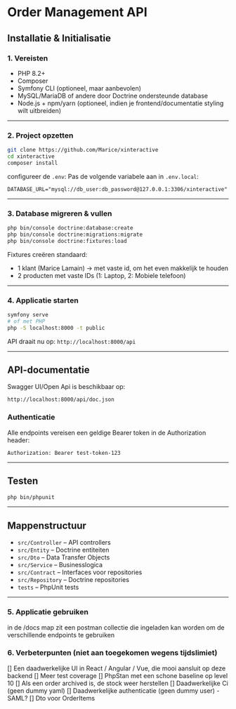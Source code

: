 # Order Management API

## Installatie & Initialisatie

### 1. Vereisten

- PHP 8.2+
- Composer
- Symfony CLI (optioneel, maar aanbevolen)
- MySQL/MariaDB of andere door Doctrine ondersteunde database
- Node.js + npm/yarn (optioneel, indien je frontend/documentatie styling wilt uitbreiden)

---

### 2. Project opzetten

```bash
git clone https://github.com/Marice/xinteractive
cd xinteractive
composer install
```

configureer de `.env`:
Pas de volgende variabele aan in `.env.local`:

```
DATABASE_URL="mysql://db_user:db_password@127.0.0.1:3306/xinteractive"
```

---

### 3. Database migreren & vullen

```bash
php bin/console doctrine:database:create
php bin/console doctrine:migrations:migrate
php bin/console doctrine:fixtures:load
```

Fixtures creëren standaard:

- 1 klant (Marice Lamain) -> met vaste id, om het even makkelijk te houden
- 2 producten met vaste IDs (1: Laptop, 2: Mobiele telefoon)

---

### 4. Applicatie starten

```bash
symfony serve
# of met PHP
php -S localhost:8000 -t public
```

API draait nu op: `http://localhost:8000/api`

---

## API-documentatie

Swagger UI/Open Api is beschikbaar op:

```
http://localhost:8000/api/doc.json
```

### Authenticatie

Alle endpoints vereisen een geldige Bearer token in de Authorization header:

```
Authorization: Bearer test-token-123
```

---

## Testen

```bash
php bin/phpunit
```

---


## Mappenstructuur

- `src/Controller` – API controllers
- `src/Entity` – Doctrine entiteiten
- `src/Dto` – Data Transfer Objects
- `src/Service` – Businesslogica
- `src/Contract` – Interfaces voor repositories
- `src/Repository` – Doctrine repositories
- `tests` – PhpUnit tests

---

### 5. Applicatie gebruiken
in de /docs map zit een postman collectie die ingeladen kan worden om de verschillende endpoints te gebruiken 

### 6. Verbeterpunten (niet aan toegekomen wegens tijdslimiet)
[] Een daadwerkelijke UI in React / Angular / Vue, die mooi aansluit op deze backend
[] Meer test coverage
[] PhpStan met een schone baseline op level 10
[] Als een order archived is, de stock weer herstellen
[] Daadwerkelijke Ci (geen dummy yaml)
[] Daadwerkelijke authenticatie (geen dummy user) - SAML?
[] Dto voor OrderItems


